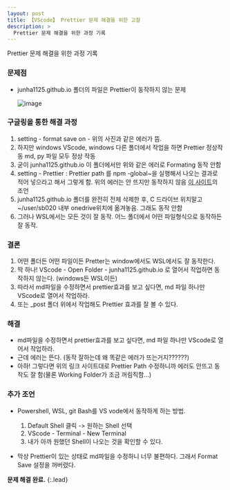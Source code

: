 ```yaml
---
layout: post
title: 【VScode】 Prettier 문제 해결을 위한 고찰
description: >
  Prettier 문제 해결을 위한 과정 기록
---
```


Prettier 문제 해결을 위한 과정 기록

### 문제점

- junha1125.github.io 폴더의 파일은 Prettier이 동작하지 않는 문제

  ![image](https://user-images.githubusercontent.com/46951365/91627900-cf283700-e9f5-11ea-81a9-a1708e539fce.png)

### 구글링을 통한 해결 과정

1. setting - format save on - 위의 사진과 같은 에러가 뜸.
2. 하지만 windows VScode, windows 다른 폴더에서 작업을 하면 Prettier 정상작동 md, py 파일 모두 정상 작동
3. 굳이 junha1125.github.io 이 폴더에서만 위와 같은 에러로 Formating 동작 안함
4. setting - Prettier : Prettier path 를 npm -global~을 실행해서 나오는 결과로 적어 넣으라고 해서 그렇게 함. 위의 에러는 안 뜨지만 동작하지 않음
   [이 사이트](https://github.com/prettier/prettier-vscode/issues/1066)의 조언
5. junha1125.github.io 폴더를 완전히 전체 삭제한 후, C 드라이브 위치말고 ~/user/sb020 내부 onedrive위치에 옮겨놓음. 그래도 동작 안함
6. 그러나 WSL에서는 모든 것이 잘 동작. 어느 폴더에서 어떤 파일형식으로 동작하든 잘 동작.

### 결론

1. 어떤 폴더든 어떤 파일이든 Pretter는 window에서도 WSL에서도 잘 동작한다.
2. 딱 하나! VScode - Open Folder - junha1125.github.io 로 열어서 작업하면 동작하지 않는다. (windows든 WSL이든)
3. 따라서 md파일을 수정하면서 prettier효과를 보고 싶다면, md 파일 하나만 VScode로 열어서 작업하라.
4. 또는 \_post 폴더 위에서 작업해도 Prettier 효과를 잘 볼 수 있다.

### 해결

- md파일을 수정하면서 prettier효과를 보고 싶다면, md 파일 하나만 VScode로 열어서 작업하라.
- 근데 에러는 뜬다. (동작 잘하는데 왜 똑같은 에러가 뜨는거지??????)
- 아하! 그렇다면 위의 링크 사이트대로 Prettier Path 수정하니까 에러도 안뜨고 동작도 잘 함(물론 Working Folder가 조금 꺼림직함...)

### 추가 조언

- Powershell, WSL, git Bash를 VS vode에서 동작하게 하는 방법.
  1. Default Shell 클릭 -> 원하는 Shell 선택
  2. VScode - Terminal - New Terminal
  3. 내가 아까 원했던 Shell이 나오는 것을 확인할 수 있다.

- 막상 Prettier이 있는 상태로 md파일을 수정하니 너무 불편하다. 그래서 Format Save 설정을 꺼버렸다. 

**문제 해결 완료.**
{:.lead}
